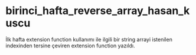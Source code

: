 # birinci_hafta_reverse_array_hasan_kuscu
İlk hafta extension function kullanımı ile ilgili bir string arrayi istenilen indexinden tersine çeviren extension function yazıldı.
